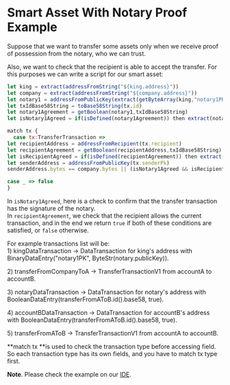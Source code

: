 # Smart Asset With Notary Proof Example

Suppose that we want to transfer some assets only when we receive proof of possession from the notary, who we can trust.

Also, we want to check that the recipient is able to accept the transfer. For this purposes we can write a script for our smart asset:

```js
let king = extract(addressFromString("${king.address}"))
let company = extract(addressFromString("${company.address}"))
let notary1 = addressFromPublicKey(extract(getByteArray(king,"notary1PK")))
let txIdBase58String = toBase58String(tx.id)
let notary1Agreement = getBoolean(notary1,txIdBase58String)
let isNotary1Agreed = if(isDefined(notary1Agreement)) then extract(notary1Agreement) else false

match tx { 
  case tx:TransferTransaction =>
let recipientAddress = addressFromRecipient(tx.recipient)
let recipientAgreement = getBoolean(recipientAddress,txIdBase58String)
let isRecipientAgreed = if(isDefined(recipientAgreement)) then extract(recipientAgreement) else false
let senderAddress = addressFromPublicKey(tx.senderPk)
senderAddress.bytes == company.bytes || (isNotary1Agreed && isRecipientAgreed)

case _ => false
}
```

In `isNotary1Agreed`, here is a check to confirm that the transfer transaction has the signature of the notary.   
In `recipientAgreement`, we check that the recipient allows the current   
transaction, and in the end we return `true` if both of these conditions are satisfied, or `false` otherwise.

For example transactions list will be:  
1\) kingDataTransaction -&gt; DataTransaction for king's address with BinaryDataEntry\("notary1PK", ByteStr\(notary.publicKey\)\).

2\) transferFromCompanyToA -&gt; TransferTransactionV1 from accountA to accountB.

3\) notaryDataTransaction -&gt; DataTransaction for notary's address with BooleanDataEntry\(transferFromAToB.id\(\).base58, true\).

4\) accountBDataTransaction -&gt; DataTransaction for accountB's address with BooleanDataEntry\(transferFromAToB.id\(\).base58, true\).

5\) transferFromAToB -&gt; TransferTransactionV1 from accountA to accountB.

**match tx **is used  to check the transaction type before accessing field. So each transaction type has its own fields, and you have to match tx type first.

**Note**. Please check the example on our [IDE](https://ide.wavesplatform.com/).

